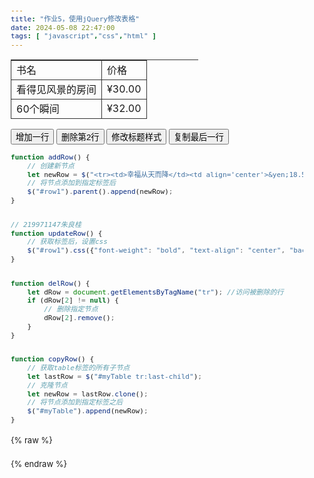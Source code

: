 ```yaml
---
title: "作业5，使用jQuery修改表格"
date: 2024-05-08 22:47:00
tags: [ "javascript","css","html" ]
---
```


<table border="0" cellspacing="0" cellpadding="0" id="myTable">
    <tr id="row1">
        <td>书名</td>
        <td>价格</td>
    </tr>
    <tr id="row2">
        <td>看得见风景的房间</td>
        <td class="center">&yen;30.00</td>
    </tr>
    <tr id="row3">
        <td>60个瞬间</td>
        <td class="center">&yen;32.00</td>
    </tr>
</table>
<input name="b1" type="button" value="增加一行" onclick="addRow()" />
<input name="b2" type="button" value="删除第2行" onclick="delRow()" />
<input name="b3" type="button" value="修改标题样式" onclick="updateRow()" />
<input name="b4" type="button" value="复制最后一行" onclick="copyRow()" />

<style type="text/css">
        body {
            font-size: 13px;
            line-height: 25px;
        }

        table {
            border-top: 1px solid #333;
            border-left: 1px solid #333;
            width: 300px;
        }

        td {
            border-right: 1px solid #333;
            border-bottom: 1px solid #333;
        }

        .center {
            text-align: center;
        }
</style>

```javascript
function addRow() {
    // 创建新节点
    let newRow = $("<tr><td>幸福从天而降</td><td align='center'>&yen;18.50</td></tr>");
    // 将节点添加到指定标签后
    $("#row1").parent().append(newRow);
}

// 219971147朱良桂
function updateRow() {
    // 获取标签后，设置css
    $("#row1").css({"font-weight": "bold", "text-align": "center", "background-color": "#cccccc"});
}

function delRow() {
    let dRow = document.getElementsByTagName("tr"); //访问被删除的行
    if (dRow[2] != null) {
        // 删除指定节点
        dRow[2].remove();
    }
}

function copyRow() {
    // 获取table标签的所有子节点
    let lastRow = $("#myTable tr:last-child");
    // 克隆节点
    let newRow = lastRow.clone();
    // 将节点添加到指定标签之后
    $("#myTable").append(newRow);
}
```

{% raw %}

<script src="https://cdn.bootcdn.net/ajax/libs/jquery/3.7.1/jquery.slim.min.js"></script>

<script>
        function addRow() {
            // 创建新节点
            let newRow = $("<tr><td>幸福从天而降</td><td align='center'>&yen;18.50</td></tr>");
            // 将节点添加到指定标签后
            $("#row1").parent().append(newRow);
        }
        // 219971147朱良桂
        function updateRow() {
            // 获取标签后，设置css
            $("#row1").css({"font-weight": "bold", "text-align": "center", "background-color": "#cccccc"});
        }

        function delRow() {
            let dRow = document.getElementsByTagName("tr"); //访问被删除的行
            if(dRow[2]!=null){
                // 删除指定节点
                dRow[2].remove();
            }
        }

        function copyRow() {
            // 获取table标签的所有子节点
            let lastRow = $("#myTable tr:last-child");
            // 克隆节点
            let newRow = lastRow.clone();
            // 将节点添加到指定标签之后
            $("#myTable").append(newRow);
        }
</script>
{% endraw %}